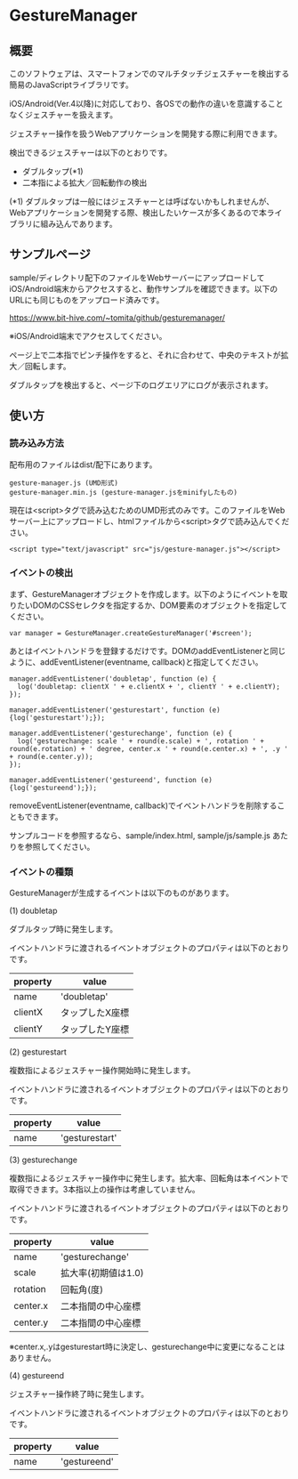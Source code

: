 # GestureManager

## 概要

このソフトウェアは、スマートフォンでのマルチタッチジェスチャーを検出する簡易のJavaScriptライブラリです。

iOS/Android(Ver.4以降)に対応しており、各OSでの動作の違いを意識することなくジェスチャーを扱えます。

ジェスチャー操作を扱うWebアプリケーションを開発する際に利用できます。

検出できるジェスチャーは以下のとおりです。

- ダブルタップ(*1)
- 二本指による拡大／回転動作の検出

(*1) ダブルタップは一般にはジェスチャーとは呼ばないかもしれませんが、Webアプリケーションを開発する際、検出したいケースが多くあるので本ライブラリに組み込んであります。

## サンプルページ

sample/ディレクトリ配下のファイルをWebサーバーにアップロードしてiOS/Android端末からアクセスすると、動作サンプルを確認できます。以下のURLにも同じものをアップロード済みです。

https://www.bit-hive.com/~tomita/github/gesturemanager/

※iOS/Android端末でアクセスしてください。

ページ上で二本指でピンチ操作をすると、それに合わせて、中央のテキストが拡大／回転します。

ダブルタップを検出すると、ページ下のログエリアにログが表示されます。


## 使い方

### 読み込み方法

配布用のファイルはdist/配下にあります。

    gesture-manager.js (UMD形式)
    gesture-manager.min.js (gesture-manager.jsをminifyしたもの)

現在は&lt;script&gt;タグで読み込むためのUMD形式のみです。このファイルをWebサーバー上にアップロードし、htmlファイルから&lt;script&gt;タグで読み込んでください。


    <script type="text/javascript" src="js/gesture-manager.js"></script>


### イベントの検出

まず、GestureManagerオブジェクトを作成します。以下のようにイベントを取りたいDOMのCSSセレクタを指定するか、DOM要素のオブジェクトを指定してください。

    var manager = GestureManager.createGestureManager('#screen');

あとはイベントハンドラを登録するだけです。DOMのaddEventListenerと同じように、addEventListener(eventname, callback)と指定してください。

    manager.addEventListener('doubletap', function (e) {
      log('doubletap: clientX ' + e.clientX + ', clientY ' + e.clientY);
    });

    manager.addEventListener('gesturestart', function (e) {log('gesturestart');});

    manager.addEventListener('gesturechange', function (e) {
      log('gesturechange: scale ' + round(e.scale) + ', rotation ' + round(e.rotation) + ' degree, center.x ' + round(e.center.x) + ', .y ' + round(e.center.y));
    });

    manager.addEventListener('gestureend', function (e) {log('gestureend');});

removeEventListener(eventname, callback)でイベントハンドラを削除することもできます。

サンプルコードを参照するなら、sample/index.html, sample/js/sample.js あたりを参照してください。

### イベントの種類

GestureManagerが生成するイベントは以下のものがあります。

(1) doubletap

ダブルタップ時に発生します。

イベントハンドラに渡されるイベントオブジェクトのプロパティは以下のとおりです。

|property|value|
|-|-|
|name|'doubletap'|
|clientX|タップしたX座標|
|clientY|タップしたY座標|

(2) gesturestart

複数指によるジェスチャー操作開始時に発生します。

イベントハンドラに渡されるイベントオブジェクトのプロパティは以下のとおりです。

|property|value|
|-|-|
|name|'gesturestart'|

(3) gesturechange

複数指によるジェスチャー操作中に発生します。拡大率、回転角は本イベントで取得できます。3本指以上の操作は考慮していません。

イベントハンドラに渡されるイベントオブジェクトのプロパティは以下のとおりです。

|property|value|
|-|-|
|name|'gesturechange'|
|scale|拡大率(初期値は1.0)|
|rotation|回転角(度)|
|center.x|二本指間の中心座標|
|center.y|二本指間の中心座標|

※center.x,.yはgesturestart時に決定し、gesturechange中に変更になることはありません。


(4) gestureend

ジェスチャー操作終了時に発生します。

イベントハンドラに渡されるイベントオブジェクトのプロパティは以下のとおりです。

|property|value|
|-|-|
|name|'gestureend'|



